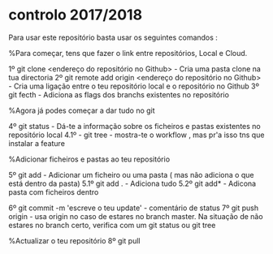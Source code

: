 # controlo 2017/2018

Para usar este repositório basta usar os seguintes comandos : 

%Para começar, tens que fazer o link entre repositórios, Local e Cloud.

1º  git clone <endereço do repositório no Github> - Cria uma pasta clone na tua directoria 
2º  git remote add origin <endereço do repositório no Github> -  Cria uma ligação entre o teu repositório local e o repositório no Github
3º  git fecth - Adiciona as flags dos branchs existentes no repositório

%Agora já podes começar a dar tudo no git

4º  git status - Dá-te a informação sobre os ficheiros e pastas existentes no repositório local
4.1º - git tree - mostra-te o workflow , mas pr'a isso tns que instalar a feature

%Adicionar ficheiros e pastas ao teu repositório

5º git add <nomedoficheiro> - Adicionar um ficheiro ou uma pasta ( mas não adiciona o que está dentro da pasta)
5.1º git add . - Adiciona tudo
5.2º git add* <nomedapasta> - Adicona pasta com ficheiros dentro

6º git commit -m 'escreve o teu update' - comentário de status
7º git push origin - usa origin no caso de estares no branch master. Na situação de não estares no branch certo, verifica com um git status ou git tree 

%Actualizar o teu repositório 
8º git pull 
 
